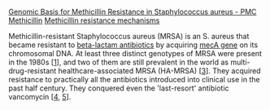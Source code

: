 [Genomic Basis for Methicillin Resistance in Staphylococcus aureus - PMC](https://www.ncbi.nlm.nih.gov/pmc/articles/PMC3780952/)
[Methicillin](Methicillin.md)
[Methicillin resistance mechanisms](Methicillin%20resistance%20mechanisms.md)

Methicillin-resistant Staphylococcus aureus (MRSA) is an S. aureus that became resistant to [beta-lactam antibiotics](beta-lactam%20antibiotics.md) by acquiring [mecA gene](genes/mecA%20gene.md) on its chromosomal DNA.
At least three distinct genotypes of MRSA were present in the 1980s [[1](https://www.ncbi.nlm.nih.gov/pmc/articles/PMC3780952/#B1)], and two of them are still prevalent in the world as multi-drug-resistant healthcare-associated MRSA (HA-MRSA) [[3](https://www.ncbi.nlm.nih.gov/pmc/articles/PMC3780952/#B3)]. They acquired resistance to practically all the antibiotics introduced into clinical use in the past half century. They conquered even the 'last-resort' antibiotic vancomycin [[4](https://www.ncbi.nlm.nih.gov/pmc/articles/PMC3780952/#B4), [5](https://www.ncbi.nlm.nih.gov/pmc/articles/PMC3780952/#B5)].